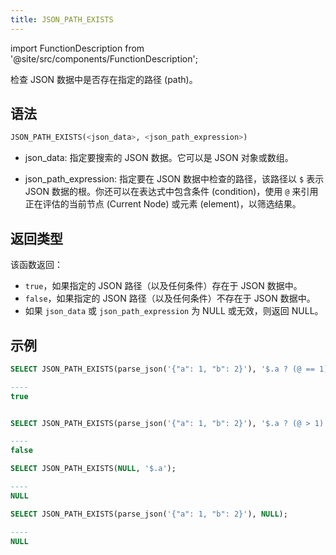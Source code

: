 ```yaml
---
title: JSON_PATH_EXISTS
---
```

import FunctionDescription from '@site/src/components/FunctionDescription';

<FunctionDescription description="新增或更新于：v1.2.119"/>

检查 JSON 数据中是否存在指定的路径 (path)。

## 语法

```sql
JSON_PATH_EXISTS(<json_data>, <json_path_expression>)
```

- json_data: 指定要搜索的 JSON 数据。它可以是 JSON 对象或数组。

- json_path_expression: 指定要在 JSON 数据中检查的路径，该路径以 `$` 表示 JSON 数据的根。你还可以在表达式中包含条件 (condition)，使用 `@` 来引用正在评估的当前节点 (Current Node) 或元素 (element)，以筛选结果。

## 返回类型

该函数返回：

- `true`，如果指定的 JSON 路径（以及任何条件）存在于 JSON 数据中。
- `false`，如果指定的 JSON 路径（以及任何条件）不存在于 JSON 数据中。
- 如果 `json_data` 或 `json_path_expression` 为 NULL 或无效，则返回 NULL。

## 示例

```sql
SELECT JSON_PATH_EXISTS(parse_json('{"a": 1, "b": 2}'), '$.a ? (@ == 1)');

----
true


SELECT JSON_PATH_EXISTS(parse_json('{"a": 1, "b": 2}'), '$.a ? (@ > 1)');

----
false

SELECT JSON_PATH_EXISTS(NULL, '$.a');

----
NULL

SELECT JSON_PATH_EXISTS(parse_json('{"a": 1, "b": 2}'), NULL);

----
NULL
```